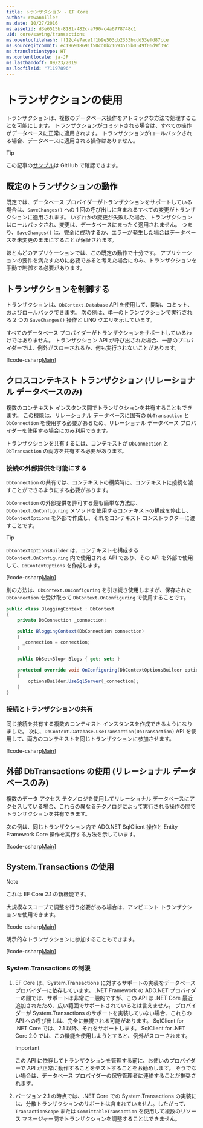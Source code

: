 ```yaml
---
title: トランザクション - EF Core
author: rowanmiller
ms.date: 10/27/2016
ms.assetid: d3e6515b-8181-482c-a790-c4a6778748c1
uid: core/saving/transactions
ms.openlocfilehash: ff12c4e7ace1f1b9e503cb2353bcdd53efd87cce
ms.sourcegitcommit: ec196918691f50cd0b21693515b0549f06d9f39c
ms.translationtype: HT
ms.contentlocale: ja-JP
ms.lasthandoff: 09/23/2019
ms.locfileid: "71197896"
---
```

# <a name="using-transactions"></a>トランザクションの使用

トランザクションは、複数のデータベース操作をアトミックな方法で処理することを可能にします。 トランザクションがコミットされる場合は、すべての操作がデータベースに正常に適用されます。 トランザクションがロールバックされる場合、データベースに適用される操作はありません。

> [!TIP]  
> この記事の[サンプル](https://github.com/aspnet/EntityFramework.Docs/tree/master/samples/core/Saving/Transactions/)は GitHub で確認できます。

## <a name="default-transaction-behavior"></a>既定のトランザクションの動作

既定では、データベース プロバイダーがトランザクションをサポートしている場合は、`SaveChanges()` への 1 回の呼び出しに含まれるすべての変更がトランザクションに適用されます。 いずれかの変更が失敗した場合、トランザクションはロールバックされ、変更は、データベースにまったく適用されません。 つまり、`SaveChanges()` は、完全に成功するか、エラーが発生した場合はデータベースを未変更のままにすることが保証されます。

ほとんどのアプリケーションでは、この既定の動作で十分です。 アプリケーションの要件を満たすために必要であると考えた場合にのみ、トランザクションを手動で制御する必要があります。

## <a name="controlling-transactions"></a>トランザクションを制御する

トランザクションは、`DbContext.Database` API を使用して、開始、コミット、およびロールバックできます。 次の例は、単一のトランザクションで実行される 2 つの `SaveChanges()` 操作と LINQ クエリを示しています。

すべてのデータベース プロバイダーがトランザクションをサポートしているわけではありません。 トランザクション API が呼び出された場合、一部のプロバイダーでは、例外がスローされるか、何も実行されないことがあります。

[!code-csharp[Main](../../../samples/core/Saving/Transactions/ControllingTransaction/Sample.cs?name=Transaction&highlight=3,17,18,19)]

## <a name="cross-context-transaction-relational-databases-only"></a>クロスコンテキスト トランザクション (リレーショナル データベースのみ)

複数のコンテキスト インスタンス間でトランザクションを共有することもできます。 この機能は、リレーショナル データベースに固有の `DbTransaction` と `DbConnection` を使用する必要があるため、リレーショナル データベース プロバイダーを使用する場合にのみ利用できます。

トランザクションを共有するには、コンテキストが `DbConnection` と `DbTransaction` の両方を共有する必要があります。

### <a name="allow-connection-to-be-externally-provided"></a>接続の外部提供を可能にする

`DbConnection` の共有では、コンテキストの構築時に、コンテキストに接続を渡すことができるようにする必要があります。

`DbConnection` の外部提供を許可する最も簡単な方法は、`DbContext.OnConfiguring` メソッドを使用するコンテキストの構成を停止し、`DbContextOptions` を外部で作成し、それをコンテキスト コンストラクターに渡すことです。

> [!TIP]  
> `DbContextOptionsBuilder` は、コンテキストを構成する `DbContext.OnConfiguring` 内で使用される API であり、その API を外部で使用して、`DbContextOptions` を作成します。

[!code-csharp[Main](../../../samples/core/Saving/Transactions/SharingTransaction/Sample.cs?name=Context&highlight=3,4,5)]

別の方法は、`DbContext.OnConfiguring` を引き続き使用しますが、保存された `DbConnection` を受け取って `DbContext.OnConfiguring` で使用することです。

``` csharp
public class BloggingContext : DbContext
{
    private DbConnection _connection;

    public BloggingContext(DbConnection connection)
    {
      _connection = connection;
    }

    public DbSet<Blog> Blogs { get; set; }

    protected override void OnConfiguring(DbContextOptionsBuilder optionsBuilder)
    {
        optionsBuilder.UseSqlServer(_connection);
    }
}
```

### <a name="share-connection-and-transaction"></a>接続とトランザクションの共有

同じ接続を共有する複数のコンテキスト インスタンスを作成できるようになりました。 次に、`DbContext.Database.UseTransaction(DbTransaction)` API を使用して、両方のコンテキストを同じトランザクションに参加させます。

[!code-csharp[Main](../../../samples/core/Saving/Transactions/SharingTransaction/Sample.cs?name=Transaction&highlight=1,2,3,7,16,23,24,25)]

## <a name="using-external-dbtransactions-relational-databases-only"></a>外部 DbTransactions の使用 (リレーショナル データベースのみ)

複数のデータ アクセス テクノロジを使用してリレーショナル データベースにアクセスしている場合、これらの異なるテクノロジによって実行される操作の間でトランザクションを共有できます。

次の例は、同じトランザクション内で ADO.NET SqlClient 操作と Entity Framework Core 操作を実行する方法を示しています。

[!code-csharp[Main](../../../samples/core/Saving/Transactions/ExternalDbTransaction/Sample.cs?name=Transaction&highlight=4,10,21,26,27,28)]

## <a name="using-systemtransactions"></a>System.Transactions の使用

> [!NOTE]  
> これは EF Core 2.1 の新機能です。

大規模なスコープで調整を行う必要がある場合は、アンビエント トランザクションを使用できます。

[!code-csharp[Main](../../../samples/core/Saving/Transactions/AmbientTransaction/Sample.cs?name=Transaction&highlight=1,2,3,26,27,28)]

明示的なトランザクションに参加することもできます。

[!code-csharp[Main](../../../samples/core/Saving/Transactions/CommitableTransaction/Sample.cs?name=Transaction&highlight=1,15,28,29,30)]

### <a name="limitations-of-systemtransactions"></a>System.Transactions の制限  

1. EF Core は、System.Transactions に対するサポートの実装をデータベース プロバイダーに依存しています。 .NET Framework の ADO.NET プロバイダーの間では、サポートは非常に一般的ですが、この API は .NET Core 最近追加されたため、広い範囲でサポートされているとは言えません。 プロバイダーが System.Transactions のサポートを実装していない場合、これらの API への呼び出しは、完全に無視される可能があります。 SqlClient for .NET Core では、2.1 以降、それをサポートします。 SqlClient for .NET Core 2.0 では、この機能を使用しようとすると、例外がスローされます。 

   > [!IMPORTANT]  
   > この API に依存してトランザクションを管理する前に、お使いのプロバイダーで API が正常に動作することをテストすることをお勧めします。 そうでない場合は、データベース プロバイダーの保守管理者に連絡することが推奨されます。 

2. バージョン 2.1 の時点では、.NET Core での System.Transactions の実装には、分散トランザクションのサポートは含まれていません。したがって、`TransactionScope` または `CommittableTransaction` を使用して複数のリソース マネージャー間でトランザクションを調整することはできません。 
